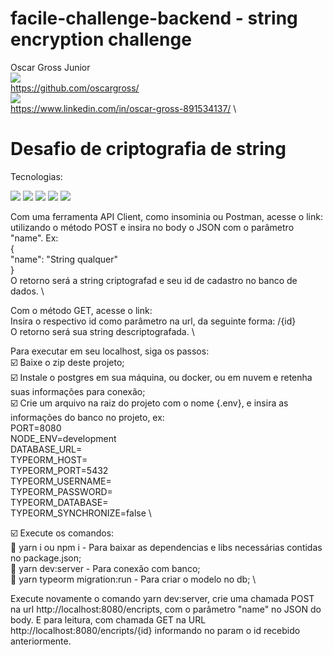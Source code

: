 # facile-challenge-backend - string encryption challenge


Oscar Gross Junior \
<img src= "https://img.shields.io/badge/GitHub-100000?style=for-the-badge&logo=github&logoColor=white">  \
https://github.com/oscargross/ \
<img src= "https://img.shields.io/badge/LinkedIn-0077B5?style=for-the-badge&logo=linkedin&logoColor=white">   \
https://www.linkedin.com/in/oscar-gross-891534137/ \


<h1>Desafio de criptografia de string</h1>

Tecnologias:

<img src="https://img.shields.io/badge/TypeScript-007ACC?style=for-the-badge&logo=typescript&logoColor=white" /> <img src="https://img.shields.io/badge/JavaScript-323330?style=for-the-badge&logo=javascript&logoColor=F7DF1E" /> <img src="https://img.shields.io/badge/PostgreSQL-316192?style=for-the-badge&logo=postgresql&logoColor=white" /> <img src="https://img.shields.io/badge/Node.js-339933?style=for-the-badge&logo=nodedotjs&logoColor=white" /> <img src="https://img.shields.io/badge/Heroku-430098?style=for-the-badge&logo=heroku&logoColor=white" />


Com uma ferramenta API Client, como insominia ou Postman, acesse o link:  \
utilizando o método POST e insira no body o JSON com o parâmetro "name". Ex: \
{ \
  "name": "String qualquer" \
} 
 \
O retorno será a string criptografad e seu id de cadastro no banco de dados. \

Com o método GET, acesse o link: \
Insira o respectivo id como parâmetro na url, da seguinte forma: /{id} \
O retorno será sua string descriptografada. \


Para executar em seu localhost, siga os passos: \
 :ballot_box_with_check: Baixe o zip deste projeto; \
 :ballot_box_with_check: Instale o postgres em sua máquina, ou docker, ou em nuvem e retenha suas informações para conexão; \
 :ballot_box_with_check: Crie um arquivo na raiz do projeto com o nome {.env}, e insira as informações do banco no projeto, ex: \
        PORT=8080 \
        NODE_ENV=development \
        DATABASE_URL= \
        TYPEORM_HOST= \
        TYPEORM_PORT=5432 \
        TYPEORM_USERNAME= \
        TYPEORM_PASSWORD= \
        TYPEORM_DATABASE= \
        TYPEORM_SYNCHRONIZE=false \
        
 :ballot_box_with_check: Execute os comandos: \
  :large_blue_diamond: yarn i ou npm i - Para baixar as dependencias e libs necessárias contidas no package.json; \
  :large_blue_diamond: yarn dev:server - Para conexão com banco; \
  :large_blue_diamond: yarn typeorm migration:run - Para criar o modelo no db; \
  
Execute novamente o comando yarn dev:server, crie uma chamada POST na url http://localhost:8080/encripts, com o parâmetro "name" no JSON do body. E para leitura, com chamada GET na URL http://localhost:8080/encripts/{id} informando no param o id recebido anteriormente.
